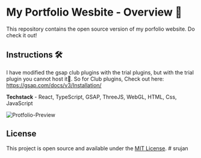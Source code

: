 # My Portfolio Wesbite - Overview 🚀

This repository contains the open source version of my porfolio website.
Do check it out!

## Instructions 🛠️

I have modified the gsap club plugins with the trial plugins, but with the trial plugin you cannot host it🔴. So for Club plugins, Check out here: https://gsap.com/docs/v3/Installation/

**Techstack** - React, TypeScript, GSAP, ThreeJS, WebGL, HTML, Css, JavaScript

![Protfolio-Preview](https://github.com/user-attachments/assets/3c4557e7-6392-4928-b8a9-7b2476ef4edd)

## License

This project is open source and available under the [MIT License](LICENSE).
#   s r u j a n  
 